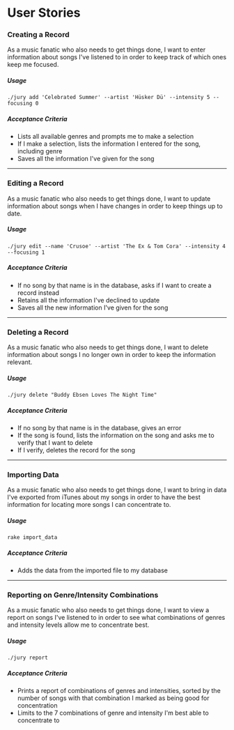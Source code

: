 # User Stories

### Creating a Record

As a music fanatic who also needs to get things done,
I want to enter information about songs I've listened to
in order to keep track of which ones keep me focused.

##### Usage

    ./jury add 'Celebrated Summer' --artist 'Hüsker Dü' --intensity 5 --focusing 0

##### Acceptance Criteria

* Lists all available genres and prompts me to make a selection
* If I make a selection, lists the information I entered for the song, including genre
* Saves all the information I've given for the song

---

### Editing a Record

As a music fanatic who also needs to get things done,
I want to update information about songs when I have changes
in order to keep things up to date.

##### Usage

    ./jury edit --name 'Crusoe' --artist 'The Ex & Tom Cora' --intensity 4 --focusing 1

##### Acceptance Criteria

* If no song by that name is in the database, asks if I want to create a record instead
* Retains all the information I've declined to update
* Saves all the new information I've given for the song

---

### Deleting a Record

As a music fanatic who also needs to get things done,
I want to delete information about songs I no longer own
in order to keep the information relevant.

##### Usage

    ./jury delete "Buddy Ebsen Loves The Night Time"

##### Acceptance Criteria

* If no song by that name is in the database, gives an error
* If the song is found, lists the information on the song and asks me to verify that I want to delete
* If I verify, deletes the record for the song

---

### Importing Data

As a music fanatic who also needs to get things done,
I want to bring in data I've exported from iTunes about my songs
in order to have the best information for locating more songs I can concentrate to.

##### Usage

    rake import_data

##### Acceptance Criteria

* Adds the data from the imported file to my database

---

### Reporting on Genre/Intensity Combinations

As a music fanatic who also needs to get things done,
I want to view a report on songs I've listened to
in order to see what combinations of genres and intensity levels allow me to concentrate best.

##### Usage

    ./jury report

##### Acceptance Criteria

* Prints a report of combinations of genres and intensities, sorted by the number of songs with that combination I marked as being good for concentration
* Limits to the 7 combinations of genre and intensity I'm best able to concentrate to
